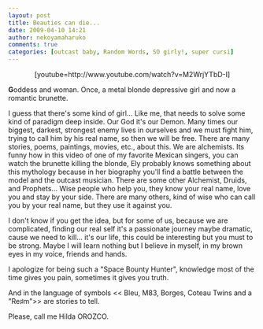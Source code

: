```yaml
---
layout: post
title: Beauties can die...
date: 2009-04-10 14:21
author: nekoyamaharuko
comments: true
categories: [outcast baby, Random Words, SO girly!, super cursi]
---
```

<p style="text-align:center;">[youtube=http://www.youtube.com/watch?v=M2WrjYTbD-I]</p>
<p style="text-align:left;"><span><strong>G</strong></span><span>oddess and woman. Once, a metal blonde depressive girl and now a romantic brunette.</span></p>

<span> I guess that there's some kind of girl... Like me, that needs to solve some kind of paradigm deep inside. Our God it's our Demon. Many times our biggest, darkest, strongest enemy lives in ourselves and we must fight him, trying to call him by his real name, so then we will be free. There are many stories, poems, paintings, movies, etc., about this. We are alchemists. Its funny how in this video of one of my favorite Mexican singers, you can watch the brunette killing the blonde, Ely probably knows something about this mythology because in her biography you'll find a battle between the model and the outcast musician. There are some other Alchemist, Druids, and Prophets... Wise people who help you, they know your real name, love you and stay by your side. There are many others, kind of wise who can call you by your real name, but they use it against you.<!--[if gte vml 1]&gt;                    &lt;![endif]--><!--more--></span>
<p style="text-align:left;"><span>I don't know if you get the idea, but for some of us, because we are complicated, finding our real self it's a passionate journey maybe dramatic, cause we need to kill... it's our life, this could be interesting but you must to be strong. Maybe I will learn nothing but I believe in myself, in my brown eyes in my voice, friends and hands.</span></p>
<p style="text-align:left;"><span>I apologize for being such a "Space Bounty Hunter", knowledge most of the time gives you pain, sometimes it gives you truth.</span></p>
<p style="text-align:left;"><span>And in the language of symbols &lt;&lt; Bleu, M83, Borges, </span><span lang="FR">Coteau</span><span> Twins and a "Re</span><span>♯</span><span>m"&gt;&gt; are stories to tell. </span></p>
<p class="MsoNormal"><span>Please, call me Hilda OROZCO.</span></p>

